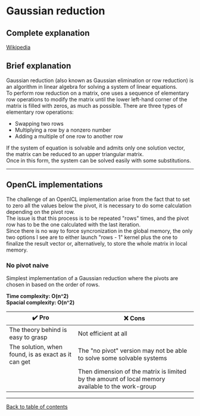 # Gaussian reduction

## Complete explanation
[Wikipedia](https://en.wikipedia.org/wiki/Gaussian_elimination)

## Brief explanation

Gaussian reduction (also known as Gaussian elimination or row reduction) is an algorithm in linear algebra for solving a system of linear equations.  
To perform row reduction on a matrix, one uses a sequence of elementary row operations to modify the matrix until the lower left-hand corner of the matrix is filled with zeros, as much as possible. There are three types of elementary row operations:
- Swapping two rows
- Multiplying a row by a nonzero number
- Adding a multiple of one row to another row

If the system of equation is solvable and admits only one solution vector, the matrix can be reduced to an upper triangular matrix.  
Once in this form, the system can be solved easily with some substitutions.

---

## OpenCL implementations

The challenge of an OpenlCL implementation arise from the fact that to set to zero all the values below the pivot, it is necessary to do some calculation depending on the pivot row.  
The issue is that this process is to be repeated "rows" times, and the pivot row has to be the one calculated with the last iteration.  
Since there is no way to force syncronization in the global memory, the only two options I see are to either launch "rows - 1" kernel plus the one to finalize the result vector or, alternatively, to store the whole matrix in local memory.

### **No pivot naive**

Simplest implementation of a Gaussian reduction where the pivots are chosen in based on the order of rows.

**Time complexity: O(n^2)**  
**Spacial complexity: O(n^2)**

| :heavy_check_mark: Pro | :x: Cons |
| - | - |
| The theory behind is easy to grasp | Not efficient at all |
| The solution, when found, is as exact as it can get | The "no pivot" version may not be able to solve some solvable systems |
| | Then dimension of the matrix is limited by the amount of local memory available to the work-group |

---

[Back to table of contents](Table-of-contents.md)